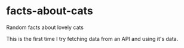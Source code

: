 # facts-about-cats

Random facts about lovely cats

This is the first time I try fetching data from an API
and using it's data. 
